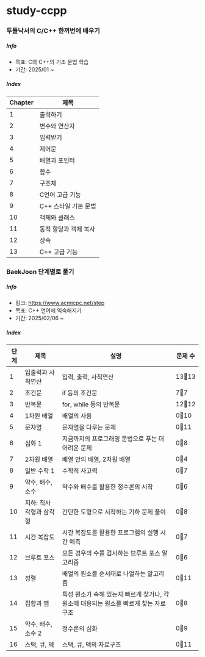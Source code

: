 # study-ccpp
### 두들낙서의 C/C++ 한꺼번에 배우기
##### Info
* 목표: C와 C++의 기초 문법 학습
* 기간: 2025/01 ~ 
##### Index
|Chapter|제목|
|---|---|
|1|출력하기|
|2|변수와 연산자|
|3|입력받기|
|4|제어문|
|5|배열과 포인터|
|6|함수|
|7|구조체|
|8|C언어 고급 기능|
|9|C++ 스타일 기본 문법|
|10|객체와 클래스|
|11|동적 할당과 객체 복사|
|12|상속|
|13|C++ 고급 기능|

### BaekJoon 단계별로 풀기
##### Info
* 링크: https://www.acmicpc.net/step
* 목표: C++ 언어에 익숙해지기
* 기간: 2025/02/06 ~

##### Index
|단계|제목|설명|문제 수|
|---|---|---|---|
|1|입출력과 사칙연산|입력, 출력, 사칙연산|13🔹13|
|2|조건문|if 등의 조건문|7🔹7|
|3|반복문|for, while 등의 반복문|12🔹12|
|4|1차원 배열|배열의 사용|0🔹10|
|5|문자열|문자열을 다루는 문제|0🔹11|
|6|심화 1|지금까지의 프로그래밍 문법으로 푸는 더 어려운 문제|0🔹8|
|7|2차원 배열|배열 안의 배열, 2차원 배열|0🔹4|
|8|일반 수학 1|수학적 사고력|0🔹7|
|9|약수, 배수, 소수|약수와 배수를 활용한 정수론의 시작|0🔹6|
|10|지하: 직사각형과 삼각형|간단한 도형으로 시작하는 기하 문제 풀이|0🔹8|
|11|시간 복잡도|시간 복잡도를 활용한 프로그램의 실행 시간 예측|0🔹7|
|12|브루트 포스|모든 경우의 수를 검사하는 브루트 포스 알고리즘|0🔹6|
|13|정렬|배열의 원소를 순서대로 나열하는 알고리즘|0🔹11|
|14|집합과 맵|특정 원소가 속해 있는지 빠르게 찾거나, 각 원소에 대응되는 원소를 빠르게 찾는 자료구조|0🔹8|
|15|약수, 배수, 소수 2|정수론의 심화|0🔹9|
|16|스택, 큐, 덱|스택, 큐, 덱의 자료구조|0🔹11|